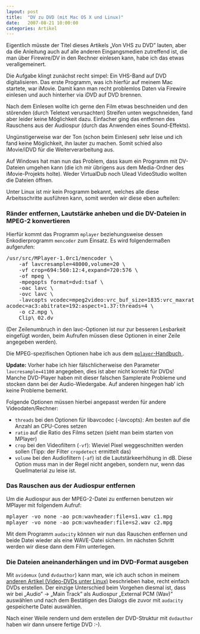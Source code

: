 ```yaml
---
layout: post
title:  "DV zu DVD (mit Mac OS X und Linux)"
date:   2007-08-21 10:00:00
categories: Artikel
---
```




<p>
Eigentlich müsste der Titel dieses Artikels „Von VHS zu DVD” lauten, aber da
die Anleitung auch auf alle anderen Eingangsmedien zutreffend ist, die man über
Firewire/DV in den Rechner einlesen kann, habe ich das etwas verallgemeinert.
</p>

<p>
Die Aufgabe klingt zunächst recht simpel: Ein VHS-Band auf DVD digitalisieren.
Das erste Programm, was ich hierfür auf meinem Mac startete, war iMovie. Damit
kann man recht problemlos Daten via Firewire einlesen und auch hinterher via
iDVD auf DVD brennen.
</p>

<p>
Nach dem Einlesen wollte ich gerne den Film etwas beschneiden und den störenden
(durch Teletext verursachten) Streifen unten wegschneiden, fand aber leider
keine Möglichkeit dazu. Einfacher ging das entfernen des Rauschens aus der
Audiospur (durch das Anwenden eines Sound-Effekts).
</p>

<p>
Ungünstigerweise war der Ton (schon beim Einlesen) sehr leise und ich fand
keine Möglichkeit, ihn lauter zu machen. Somit schied also iMovie/iDVD für die
Weiterverarbeitung aus.
</p>

<p>
Auf Windows hat man nun das Problem, dass kaum ein Programm mit DV-Dateien
umgehen kann (die ich mir übrigens aus dem Media-Ordner des iMovie-Projekts
holte). Weder VirtualDub noch Ulead VideoStudio wollten die Dateien öffnen.
</p>

<p>
Unter Linux ist mir kein Programm bekannt, welches alle diese Arbeitsschritte
ausführen kann, somit werden wir diese eben aufteilen:
</p>

<h3>Ränder entfernen, Lautstärke anheben und die DV-Dateien in MPEG-2 konvertieren</h3>
<p>
Hierfür kommt das Programm <code>mplayer</code> beziehungsweise dessen
Enkodierprogramm <code>mencoder</code> zum Einsatz. Es wird folgendermaßen
aufgerufen:
</p>

<pre>/usr/src/MPlayer-1.0rc1/mencoder \
	-af lavcresample=48000,volume=20 \
	-vf crop=694:560:12:4,expand=720:576 \
	-of mpeg \
	-mpegopts format=dvd:tsaf \
	-oac lavc \
	-ovc lavc \
	-lavcopts vcodec=mpeg2video:vrc_buf_size=1835:vrc_maxrate=9800:vbitrate=5000:keyint=15:
acodec=ac3:abitrate=192:aspect=1.37:threads=4 \
	-o c2.mpg \
	Clip\ 02.dv</pre>
<p>
(Der Zeilenumbruch in den lavc-Optionen ist nur zur besseren Lesbarkeit
eingefügt worden, beim Aufrufen müssen diese Optionen in einer Zeile angegeben
werden).
</p>
<p>
Die MPEG-spezifischen Optionen habe ich aus dem <a
href="http://www.mplayerhq.hu/DOCS/HTML/de/menc-feat-vcd-dvd.html"
title="Handbuch: Verwendung von MEncoder zum Erzeugen VCD/SVCD/DVD-konformer
Dateien"><code>mplayer</code>-Handbuch </a>.
</p>

<p>
<strong>Update:</strong> Vorher habe ich hier fälschlicherweise den Parameter
<code>lavcresample=41100</code> angegeben, dies ist aber nicht korrekt für
DVDs! Manche DVD-Player haben mit dieser falschen Samplerate Probleme und
stocken dann bei der Audio-Wiedergabe. Auf anderen hingegen hab’ ich keine
Probleme bemerkt.
</p>

<p>
Folgende Optionen müssen hierbei angepasst werden für andere
Videodaten/Rechner:
</p>
<ul>
	<li><code>threads</code> bei den Optionen für libavcodec (-lavcopts): Am besten auf die Anzahl an CPU-Cores setzen</li>
	<li><code>ratio</code> auf die Ratio des Films setzen (sieht man beim starten von MPlayer)</li>
	<li><code>crop</code> bei den Videofiltern (<code>-vf</code>): Wieviel Pixel weggeschnitten werden sollen (Tipp: der Filter <code>cropdetect</code> ermittelt das)</li>
	<li><code>volume</code> bei den Audiofiltern (<code>-af</code>) ist die Lautstärkeerhöhung in dB. Diese Option muss man in der Regel nicht angeben, sondern nur, wenn das Quellmaterial zu leise ist.</li>
</ul>

<h3>Das Rauschen aus der Audiospur entfernen</h3>
<p>
Um die Audiospur aus der MPEG-2-Datei zu entfernen benutzen wir MPlayer mit
folgendem Aufruf:
</p>
<pre>mplayer -vo none -ao pcm:wavheader:file=s1.wav c1.mpg
mplayer -vo none -ao pcm:wavheader:file=s2.wav c2.mpg</pre>

<p>
Mit dem Programm <code>audacity</code> können wir nun das Rauschen entfernen
und beide Datei wieder als eine WAVE-Datei sichern. Im nächsten Schritt werden
wir diese dann dem Film unterlegen.
</p>

<h3>Die Dateien aneinanderhängen und im DVD-Format ausgeben</h3>
<p>
Mit <code>avidemux</code> (und <code>dvdauthor</code>) kann man, wie ich auch
schon in meinem <a href="/Artikel/Video_DVDs_unter_Linux" title="Video-DVDs
unter Linux">anderen Artikel (Video-DVDs unter Linux)</a> beschrieben habe,
recht einfach DVDs erstellen. Der einzige Unterschied beim Vorgehen diesmal
ist, dass wir bei „Audio” → „Main Track” als Audiospur „External PCM (Wav)”
auswählen und nach dem Bestätigen des Dialogs die zuvor mit
<code>audacity</code> gespeicherte Datei auswählen.
</p>

<p>
Nach einer Weile rendern und dem erstellen der DVD-Struktur mit
<code>dvdauthor</code> haben wir dann unsere fertige DVD :-).
</p>
